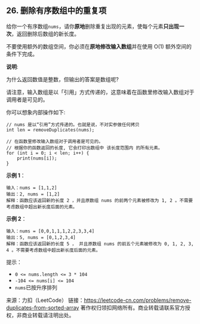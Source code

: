 ## 26. 删除有序数组中的重复项

给你一个有序数组`nums`，请你**原地**删除重复出现的元素，使每个元素**只出现一次**，返回删除后数组的新长度。<br>

不要使用额外的数组空间，你必须在**原地修改输入数组**并在使用 O(1) 额外空间的条件下完成。<br>

**说明**:

为什么返回数值是整数，但输出的答案是数组呢?<br>

请注意，输入数组是以「引用」方式传递的，这意味着在函数里修改输入数组对于调用者是可见的。<br>

你可以想象内部操作如下:<br>
```
// nums 是以“引用”方式传递的。也就是说，不对实参做任何拷贝
int len = removeDuplicates(nums);

// 在函数里修改输入数组对于调用者是可见的。
// 根据你的函数返回的长度, 它会打印出数组中 该长度范围内 的所有元素。
for (int i = 0; i < len; i++) {
    print(nums[i]);
}
```
**示例 1**：
```
输入：nums = [1,1,2]
输出：2, nums = [1,2]
解释：函数应该返回新的长度 2 ，并且原数组 nums 的前两个元素被修改为 1, 2 。不需要考虑数组中超出新长度后面的元素。
```
**示例 2**：
```
输入：nums = [0,0,1,1,1,2,2,3,3,4]
输出：5, nums = [0,1,2,3,4]
解释：函数应该返回新的长度 5 ， 并且原数组 nums 的前五个元素被修改为 0, 1, 2, 3, 4 。不需要考虑数组中超出新长度后面的元素。
```

提示：
* `0 <= nums.length <= 3 * 104`
* `-104 <= nums[i] <= 104`
* `nums`已按升序排列


来源：力扣（LeetCode）
链接：https://leetcode-cn.com/problems/remove-duplicates-from-sorted-array
著作权归领扣网络所有。商业转载请联系官方授权，非商业转载请注明出处。